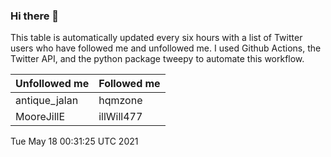 ### Hi there 👋

This table is automatically updated every six hours with a list of Twitter users who have followed me and unfollowed me. I used Github Actions, the Twitter API, and the python package tweepy to automate this workflow.

| Unfollowed me |  Followed me |
| --- | --- |
|antique_jalan|hqmzone|
|MooreJillE|illWill477|
Tue May 18 00:31:25 UTC 2021
